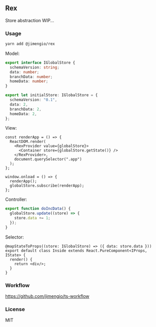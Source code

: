 ## Rex

Store abstraction WIP...

### Usage

```bash
yarn add @jimengio/rex
```

Model:

```ts
export interface IGlobalStore {
  schemaVersion: string;
  data: number;
  branchData: number;
  homeData: number;
}

export let initialStore: IGlobalStore = {
  schemaVersion: "0.1",
  data: 2,
  branchData: 2,
  homeData: 2,
};
```

View:

```tsx
const renderApp = () => {
  ReactDOM.render(
    <RexProvider value={globalStore}>
      <Container store={globalStore.getState()} />
    </RexProvider>,
    document.querySelector(".app")
  );
};

window.onload = () => {
  renderApp();
  globalStore.subscribe(renderApp);
};
```

Controller:

```ts
export function doIncData() {
  globalStore.update((store) => {
    store.data += 1;
  });
}
```

Selector:

```tsx
@mapStateToProps((store: IGlobalStore) => ({ data: store.data }))
export default class Inside extends React.PureComponent<IProps, IState> {
  render() {
    return <div/>;
  }
}
```

### Workflow

https://github.com/jimengio/ts-workflow

### License

MIT
